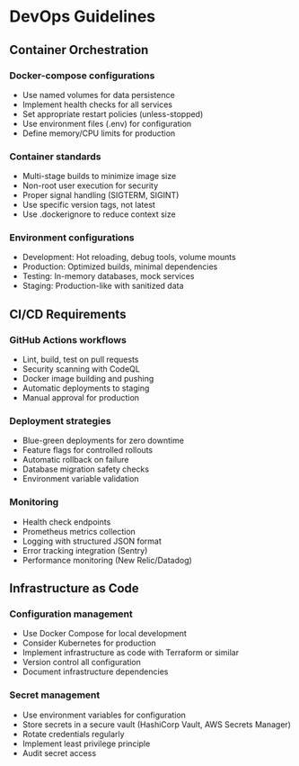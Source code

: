 # DevOps Guidelines

## Container Orchestration

### Docker-compose configurations

- Use named volumes for data persistence
- Implement health checks for all services
- Set appropriate restart policies (unless-stopped)
- Use environment files (.env) for configuration
- Define memory/CPU limits for production

### Container standards

- Multi-stage builds to minimize image size
- Non-root user execution for security
- Proper signal handling (SIGTERM, SIGINT)
- Use specific version tags, not latest
- Use .dockerignore to reduce context size

### Environment configurations

- Development: Hot reloading, debug tools, volume mounts
- Production: Optimized builds, minimal dependencies
- Testing: In-memory databases, mock services
- Staging: Production-like with sanitized data

## CI/CD Requirements

### GitHub Actions workflows

- Lint, build, test on pull requests
- Security scanning with CodeQL
- Docker image building and pushing
- Automatic deployments to staging
- Manual approval for production

### Deployment strategies

- Blue-green deployments for zero downtime
- Feature flags for controlled rollouts
- Automatic rollback on failure
- Database migration safety checks
- Environment variable validation

### Monitoring

- Health check endpoints
- Prometheus metrics collection
- Logging with structured JSON format
- Error tracking integration (Sentry)
- Performance monitoring (New Relic/Datadog)

## Infrastructure as Code

### Configuration management

- Use Docker Compose for local development
- Consider Kubernetes for production
- Implement infrastructure as code with Terraform or similar
- Version control all configuration
- Document infrastructure dependencies

### Secret management

- Use environment variables for configuration
- Store secrets in a secure vault (HashiCorp Vault, AWS Secrets Manager)
- Rotate credentials regularly
- Implement least privilege principle
- Audit secret access
